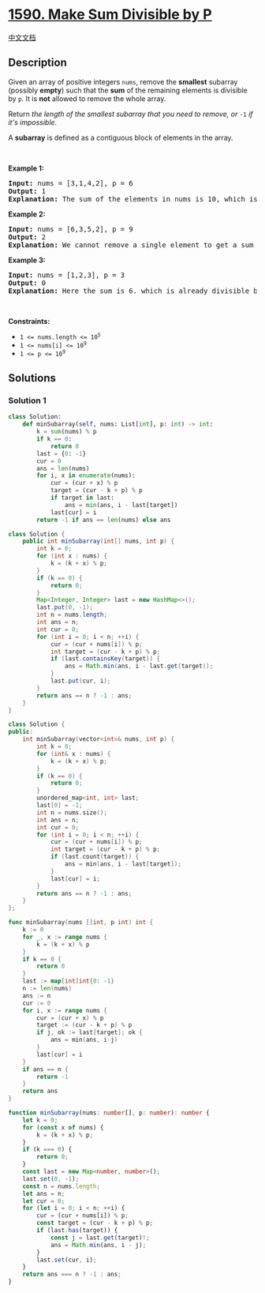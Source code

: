 # [1590. Make Sum Divisible by P](https://leetcode.com/problems/make-sum-divisible-by-p)

[中文文档](/solution/1500-1599/1590.Make%20Sum%20Divisible%20by%20P/README.md)

## Description

<p>Given an array of positive integers <code>nums</code>, remove the <strong>smallest</strong> subarray (possibly <strong>empty</strong>) such that the <strong>sum</strong> of the remaining elements is divisible by <code>p</code>. It is <strong>not</strong> allowed to remove the whole array.</p>

<p>Return <em>the length of the smallest subarray that you need to remove, or </em><code>-1</code><em> if it&#39;s impossible</em>.</p>

<p>A <strong>subarray</strong> is defined as a contiguous block of elements in the array.</p>

<p>&nbsp;</p>
<p><strong class="example">Example 1:</strong></p>

<pre>
<strong>Input:</strong> nums = [3,1,4,2], p = 6
<strong>Output:</strong> 1
<strong>Explanation:</strong> The sum of the elements in nums is 10, which is not divisible by 6. We can remove the subarray [4], and the sum of the remaining elements is 6, which is divisible by 6.
</pre>

<p><strong class="example">Example 2:</strong></p>

<pre>
<strong>Input:</strong> nums = [6,3,5,2], p = 9
<strong>Output:</strong> 2
<strong>Explanation:</strong> We cannot remove a single element to get a sum divisible by 9. The best way is to remove the subarray [5,2], leaving us with [6,3] with sum 9.
</pre>

<p><strong class="example">Example 3:</strong></p>

<pre>
<strong>Input:</strong> nums = [1,2,3], p = 3
<strong>Output:</strong> 0
<strong>Explanation:</strong> Here the sum is 6. which is already divisible by 3. Thus we do not need to remove anything.
</pre>

<p>&nbsp;</p>
<p><strong>Constraints:</strong></p>

<ul>
	<li><code>1 &lt;= nums.length &lt;= 10<sup>5</sup></code></li>
	<li><code>1 &lt;= nums[i] &lt;= 10<sup>9</sup></code></li>
	<li><code>1 &lt;= p &lt;= 10<sup>9</sup></code></li>
</ul>

## Solutions

### Solution 1

<!-- tabs:start -->

```python
class Solution:
    def minSubarray(self, nums: List[int], p: int) -> int:
        k = sum(nums) % p
        if k == 0:
            return 0
        last = {0: -1}
        cur = 0
        ans = len(nums)
        for i, x in enumerate(nums):
            cur = (cur + x) % p
            target = (cur - k + p) % p
            if target in last:
                ans = min(ans, i - last[target])
            last[cur] = i
        return -1 if ans == len(nums) else ans
```

```java
class Solution {
    public int minSubarray(int[] nums, int p) {
        int k = 0;
        for (int x : nums) {
            k = (k + x) % p;
        }
        if (k == 0) {
            return 0;
        }
        Map<Integer, Integer> last = new HashMap<>();
        last.put(0, -1);
        int n = nums.length;
        int ans = n;
        int cur = 0;
        for (int i = 0; i < n; ++i) {
            cur = (cur + nums[i]) % p;
            int target = (cur - k + p) % p;
            if (last.containsKey(target)) {
                ans = Math.min(ans, i - last.get(target));
            }
            last.put(cur, i);
        }
        return ans == n ? -1 : ans;
    }
}
```

```cpp
class Solution {
public:
    int minSubarray(vector<int>& nums, int p) {
        int k = 0;
        for (int& x : nums) {
            k = (k + x) % p;
        }
        if (k == 0) {
            return 0;
        }
        unordered_map<int, int> last;
        last[0] = -1;
        int n = nums.size();
        int ans = n;
        int cur = 0;
        for (int i = 0; i < n; ++i) {
            cur = (cur + nums[i]) % p;
            int target = (cur - k + p) % p;
            if (last.count(target)) {
                ans = min(ans, i - last[target]);
            }
            last[cur] = i;
        }
        return ans == n ? -1 : ans;
    }
};
```

```go
func minSubarray(nums []int, p int) int {
	k := 0
	for _, x := range nums {
		k = (k + x) % p
	}
	if k == 0 {
		return 0
	}
	last := map[int]int{0: -1}
	n := len(nums)
	ans := n
	cur := 0
	for i, x := range nums {
		cur = (cur + x) % p
		target := (cur - k + p) % p
		if j, ok := last[target]; ok {
			ans = min(ans, i-j)
		}
		last[cur] = i
	}
	if ans == n {
		return -1
	}
	return ans
}
```

```ts
function minSubarray(nums: number[], p: number): number {
    let k = 0;
    for (const x of nums) {
        k = (k + x) % p;
    }
    if (k === 0) {
        return 0;
    }
    const last = new Map<number, number>();
    last.set(0, -1);
    const n = nums.length;
    let ans = n;
    let cur = 0;
    for (let i = 0; i < n; ++i) {
        cur = (cur + nums[i]) % p;
        const target = (cur - k + p) % p;
        if (last.has(target)) {
            const j = last.get(target)!;
            ans = Math.min(ans, i - j);
        }
        last.set(cur, i);
    }
    return ans === n ? -1 : ans;
}
```

<!-- tabs:end -->

<!-- end -->
